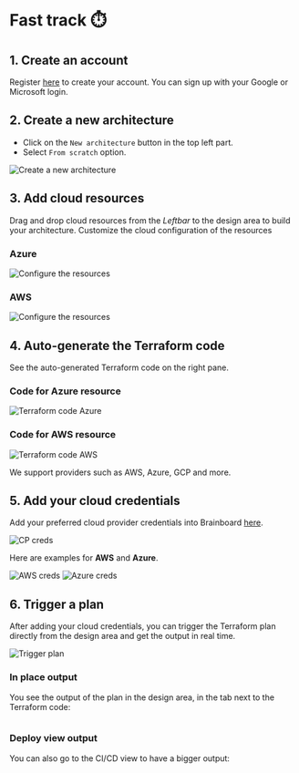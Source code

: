 # Fast track ⏱️

## 1. Create an account

Register [here](https://app.brainboard.co/register) to create your account. You can sign up with your Google or Microsoft login.

## 2. Create a new architecture

* Click on the `New architecture` button in the top left part.
* Select `From scratch` option.

![Create a new architecture](../.gitbook/assets/architecture-create-button.png)

## 3. Add cloud resources

Drag and drop cloud resources from the _Leftbar_ to the design area to build your architecture. Customize the cloud configuration of the resources

### Azure

![Configure the resources](../.gitbook/assets/architecture-id-card-azure.png)

### AWS

![Configure the resources](../.gitbook/assets/architecture-id-card-aws.png)

## 4. Auto-generate the Terraform code

See the auto-generated Terraform code on the right pane.

### Code for Azure resource

![Terraform code Azure](../.gitbook/assets/architecture-code-generated-azure.png)

### Code for AWS resource

![Terraform code AWS](../.gitbook/assets/architecture-code-generated-aws.png)

We support providers such as AWS, Azure, GCP and more.

## 5. Add your cloud credentials

Add your preferred cloud provider credentials into Brainboard [here](https://app.brainboard.co/settings/cloud-providers).

![CP creds](../.gitbook/assets/cp-creds.png)

Here are examples for **AWS** and **Azure**.

![AWS creds](../.gitbook/assets/aws-creds.png) ![Azure creds](../.gitbook/assets/azure-creds.png)

## 6. Trigger a plan

After adding your cloud credentials, you can trigger the Terraform plan directly from the design area and get the output in real time.

![Trigger plan](../.gitbook/assets/trigger-plan.png)

### In place output

You see the output of the plan in the design area, in the tab next to the Terraform code:

<figure><img src="../.gitbook/assets/plan-output-in-design.png" alt=""><figcaption></figcaption></figure>

### Deploy view output

You can also go to the CI/CD view to have a bigger output:&#x20;

<figure><img src="../.gitbook/assets/plan-output.png" alt=""><figcaption></figcaption></figure>
